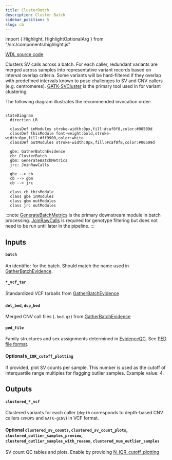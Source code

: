 ```yaml
---
title: ClusterBatch
description: Cluster Batch
sidebar_position: 5
slug: cb
---
```


import { Highlight, HighlightOptionalArg } from "/src/components/highlight.js"

[WDL source code](https://github.com/broadinstitute/gatk-sv/blob/main/wdl/ClusterBatch.wdl)

Clusters SV calls across a batch. For each caller, redundant variants are merged across samples
into representative variant records based on interval overlap criteria. Some variants will be hard-filtered 
if they overlap with predefined intervals known to pose challenges to SV and CNV callers (e.g. centromeres). 
[GATK-SVCluster](https://gatk.broadinstitute.org/hc/en-us/articles/27007962371099-SVCluster-BETA) 
is the primary tool used in for variant clustering.

The following diagram illustrates the recommended invocation order:

```mermaid

stateDiagram
  direction LR
  
  classDef inModules stroke-width:0px,fill:#caf0f8,color:#00509d
  classDef thisModule font-weight:bold,stroke-width:0px,fill:#ff9900,color:white
  classDef outModules stroke-width:0px,fill:#caf0f8,color:#00509d

  gbe: GatherBatchEvidence
  cb: ClusterBatch
  gbm: GenerateBatchMetrics
  jrc: JoinRawCalls
  
  gbe --> cb
  cb --> gbm
  cb --> jrc
  
  class cb thisModule
  class gbe inModules
  class gbm outModules
  class jrc outModules
```

:::note
[GenerateBatchMetrics](./gbm) is the primary downstream module in batch processing. [JoinRawCalls](./jrc) is 
required for genotype filtering but does not need to be run until later in the pipeline.
:::

## Inputs

#### `batch`
An identifier for the batch. Should match the name used in [GatherBatchEvidence](./gbe#batch).

#### `*_vcf_tar`
Standardized VCF tarballs from [GatherBatchEvidence](./gbe#std__vcf_tar)

#### `del_bed`, `dup_bed`
Merged CNV call files (`.bed.gz`) from [GatherBatchEvidence](./gbe#merged_dels-merged_dups)

#### `ped_file`
Family structures and sex assignments determined in [EvidenceQC](./eqc). See [PED file format](/docs/gs/inputs#ped-format).

#### <HighlightOptionalArg>Optional</HighlightOptionalArg>  `N_IQR_cutoff_plotting`
If provided, plot SV counts per sample. This number is used as the cutoff of interquartile range multiples for flagging 
outlier samples. Example value: 4.

## Outputs

#### `clustered_*_vcf`
Clustered variants for each caller (`depth` corresponds to depth-based CNV callers `cnMOPS` and `GATK-gCNV`) in VCF format.

#### <HighlightOptionalArg>Optional</HighlightOptionalArg>  `clustered_sv_counts`, `clustered_sv_count_plots`, `clustered_outlier_samples_preview`, `clustered_outlier_samples_with_reason`, `clustered_num_outlier_samples`
SV count QC tables and plots. Enable by providing [N_IQR_cutoff_plotting](#optional--n_iqr_cutoff_plotting)
